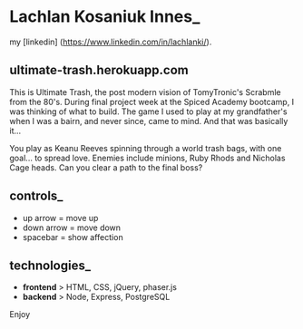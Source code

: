 # Lachlan Kosaniuk Innes_
my [linkedin]
(https://www.linkedin.com/in/lachlanki/).

## ultimate-trash.herokuapp.com

This is Ultimate Trash, the post modern vision of TomyTronic's Scrabmle from the 80's.
During final project week at the Spiced Academy bootcamp, I was thinking of what to build.
The game I used to play at my grandfather's when I was a bairn, and never since, came to mind.
And that was basically it...

You play as Keanu Reeves spinning through a world trash bags, with one goal... to spread love.
Enemies include minions, Ruby Rhods and Nicholas Cage heads.
Can you clear a path to the final boss?

## controls_
- up arrow = move up
- down arrow = move down
- spacebar = show affection

## technologies_
- **frontend** > HTML, CSS, jQuery, phaser.js
- **backend** > Node, Express, PostgreSQL

Enjoy
